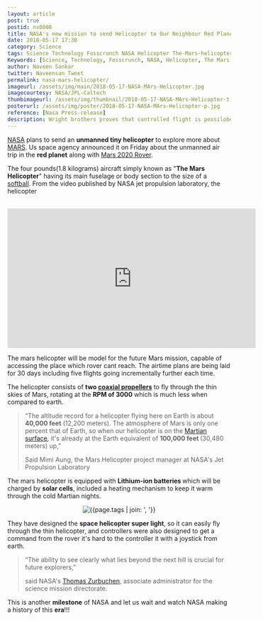 ```yaml
---
layout: article
post: true
postid: ns0008
title: NASA's new mission to send Helicopter to Our Neighbour Red Planet.
date: 2018-05-17 17:30 
category: Science
tags: Science Technology Fosscrunch NASA Helicopter The-Mars-helicopter Mars-2020-rover US space agency Red-planet Drone-Mars Wright Brothers
Keywords: [Science, Technology, Fosscrunch, NASA, Helicopter, The Mars helicopter, Mars 2020 rover, US, space, agency, Red planet, Drone Mars, Wright Brothers]
author: Naveen Sankar
twitter: Naveensan_Tweet
permalink: nasa-mars-helicopter/
imageurl: /assets/img/main/2018-05-17-NASA-MArs-Helicopter.jpg
imagecourtesy: NASA/JPL-Caltech
thumbimageurl: /assets/img/thumbnail/2018-05-17-NASA-MArs-Helicopter-t.jpg
posterurl: /assets/img/poster/2018-05-17-NASA-MArs-Helicopter-p.jpg
reference: [Nasa Press-release]
description: Wright brothers proves that controlled flight is possilobe in the planet earth, now NASA plans to prove it again but in the red planet " The Mars ", NASA is sending a helicopter to Mars along with Mars 2020 Rover.
---
```


<p><a href="https://www.nasa.gov/press-release/mars-helicopter-to-fly-on-nasa-s-next-red-planet-rover-mission" target="_blank">NASA</a> plans to send an <strong>unmanned tiny helicopter</strong> to explore more about <a href="https://en.wikipedia.org/wiki/Mars" target="_blank">MARS</a>. Us space agency announced it on Friday about the unmanned air trip in the <strong>red planet</strong> along with <a href="https://en.wikipedia.org/wiki/Mars_2020" target="_blank">Mars 2020 Rover</a>.</p>
<p>The four pounds(1.8 kilograms) aircraft simply known as "<strong>The Mars Helicopter</strong>" having its main fuselage or body section to the size of a <a href="https://en.wikipedia.org/wiki/Softball" target="_blank">softball</a>. From the video published by NASA jet propulsion laboratory, the helicopter</p>
<br>
<iframe width="560" height="315" src="https://www.youtube.com/embed/oOMQOqKRWjU?rel=0" frameborder="0" allow="autoplay; encrypted-media" allowfullscreen></iframe>
<br>
<p>The mars helicopter will be model for the future Mars mission, capable of accessing the place which rover cant reach. The airtime plans are being laid for 30 days including five flights going incrementally further each time.</p>
<p>The helicopter consists of <strong>two <a href="https://en.wikipedia.org/wiki/Contra-rotating_propellers" target="_blank">coaxial propellers</a></strong> to fly through the thin skies of Mars, rotating at the <strong>RPM of 3000</strong> which is much less when compared to earth.</p>

<blockquote class="blockquote">
  <p class="mb-0">“The altitude record for a helicopter flying here on Earth is about <strong>40,000 feet</strong> (12,200 meters). The atmosphere of Mars is only one percent that of Earth, so when our helicopter is on the <a href="https://en.wikipedia.org/wiki/Martian_surface" target="_blank">Martian surface</a>, it's already at the Earth equivalent of <strong>100,000 feet </strong>(30,480 meters) up,”
</p>
  <footer class="blockquote-footer">Said Mimi Aung, the Mars Helicopter project manager at NASA's Jet Propulsion Laboratory</footer>
</blockquote>

<p>The mars helicopter is equipped with <strong>Lithium-ion batteries </strong>which will be charged by <strong>solar cells</strong>, included a heating mechanism to keep it warm through the cold Martian nights.</p>
<p></p>
<div class="article-main-img">
<center>
		<img src="{{ site.baseurl }}/assets/img/main/2018-05-17-NASA-Mars-Helicopter-01.gif" alt="{{page.tags | join: ', '}}">
</center>

</div>
<p></p>
<p>They have designed the <strong>space helicopter super light</strong>, so it can easily fly through the thin helicopter, and controllers were also designed to get a command from the rover it's hard to the controller it with a joystick from earth.</p>


<blockquote class="blockquote">
  <p class="mb-0">“The ability to see clearly what lies beyond the next hill is crucial for future explorers,”
</p>
  <footer class="blockquote-footer">said NASA's <a href="https://en.wikipedia.org/wiki/Thomas_Zurbuchen" target="_blank">Thomas Zurbuchen</a>, associate administrator for the science mission directorate.</footer>
</blockquote>

<p>This is another <strong>milestone</strong> of NASA and let us wait and watch NASA making a history of this <strong>era</strong>!!!</p>

